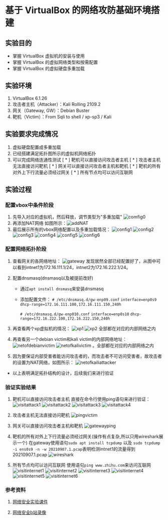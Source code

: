# 基于 VirtualBox 的网络攻防基础环境搭建

## 实验目的

* 掌握 VirtualBox 虚拟机的安装与使用
* 掌握 VirtualBox 的虚拟网络类型和按需配置
* 掌握 VirtualBox 的虚拟硬盘多重加载

## 实验环境

1. VirtualBox 6.1.26
2. 攻击者主机（Attacker）：Kali Rolling 2109.2
3. 网关（Gateway, GW）：Debian Buster
4. 靶机（Victim）：From Sqli to shell / xp-sp3 / Kali

## 实验要求完成情况

1. 虚拟硬盘配置成多重加载
2. 已经搭建满足拓扑图所示的虚拟机网络拓扑
3. 可以完成网络连通性测试
[ * ] 靶机可以直接访问攻击者主机
[ * ] 攻击者主机无法直接访问靶机
[ * ] 网关可以直接访问攻击者主机和靶机
[ * ] 靶机的所有对外上下行流量必须经过网关
[ * ] 所有节点均可以访问互联网

## 实验过程

### 配置vbox中条件阶段

1. 先导入对应的虚拟机，然后释放，调节类型为"多重加载" ![comfig0](img/config0.png)
2. 再添加NAT网络 如图所示：![addNAT](img/addNAT.png)
3. 最后展示所有的vbox网络配置以及多重加载情况：
   ![config1](img/config1.png)
   ![config2](img/config2.png)
   ![config3](img/config3.png)
   ![config4](img/config4.png)
   ![config5](img/config5.png)
   ![config6](img/config6.png)

### 配置网络拓扑阶段

1. 查看网关的各网络地址： ![gateway](img/netofgateway.png)
   发现居然全部已经配置好了，从图中可以看到intnet1为172.16.111.1/24，intnet2为172.16.222.1/24。

2. 配置dnsmasq(dnsmasq以及被提前改好)
   * 通过```apt install dnsmasq```来安装dnsmasq
   * 添加配置文件：
      ```# /etc/dnsmasq.d/gw-enp09.conf```
      ```interface=enp0s9```
      ```dhcp-range=172.16.111.100,172.16.111.150,240h```

      ```# /etc/dnsmasq.d/gw-enp010.conf```
      ```interface=enp0s10```
      ```dhcp-range=172.16.222.100,172.16.222.150,240h```

3. 再查看两个xp虚拟机的情况：  ![xp1](img/netofxp1.png) ![xp2](img/netofxp2.png)
   全部都在对应的内部网络之内

4. 再查看另一个debian victim和kali victim的内部网络地址： ![netofdebianvictim](img/netofdebianvictim.png)  ![netofkalivictim](img/netofkalivictim.png) 。全部都在对应的内部网络之内

5. 因为要保证内部受害者能访问攻击者的，而攻击者不可访问受害者，故攻击者的设置为NAT网络，如图所示：
    ![netofkailiattacker](img/netofkailiattacker.png)

* 以上表明满足拓扑结构的设计，后续我们来进行验证

### 验证实验结果

1. 靶机可以直接访问攻击者主机
   直接在命令行使用ping语句来进行验证：
   ![visitattack1](img/visitattack1.png)
   ![visitattack2](img/visitattck2.png)
   ![visitattack3](img/visitattacker3.png)
   ![visitattack4](img/visitattacker4.png)

2. 攻击者主机无法直接访问靶机
   ![pingvictim](img/pingvictim.png)

3. 网关可以直接访问攻击者主机和靶机
    ![gatewayping](img/gatewayping.png)

4. 靶机的所有对外上下行流量必须经过网关(操作有点复杂,所以只用wireshark展示一个)
   在gateway使用语句```sudo apt install tcpdump``` 以及 ```sudo tcpdump -i ens0s9 -n -w 20210907.1.pcap```表明检测intnet1的流量得到20210907.1.pcap
   ![wireshark](img/wireshark.png)

5. 所有节点均可以访问互联网
   使用语句```ping www.zhihu.com```来访问互联网
   ![visitinternet1](img/visitinternet1.png)
   ![visitinternet2](img/visitinternet2.png)
   ![visitinternet3](img/visitinternet3.png)
   ![visitinternet4](img/visitinternet4.png)
   ![visitinternet5](img/visitinternet5.png)
   ![visitinternet6](img/visitinternet6.png)

### 参考资料

1. [网络安全实验课件](https://c4pr1c3.gitee.io/cuc-ns/chap0x01/exp.html)

2. [网络安全b站录像](https://www.bilibili.com/video/BV1CL41147vX?p=11&spm_id_from=pageDriver)
